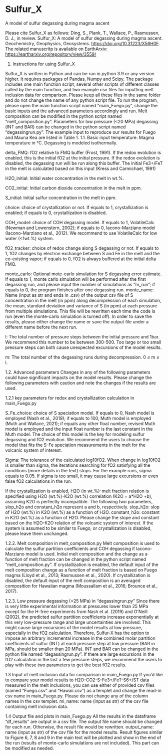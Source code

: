 # Sulfur_X
A model of sulfur degassing during magma ascent

Please cite Sulfur_X as follows:
Ding, S., Plank, T., Wallace, P., Rasmussen, D. J., in review. Sulfur_X: A model of sulfur degassing during magma ascent. Geochemistry, Geophysics, Geosystems. 
https://doi.org/10.31223/X56H0F. The related manuscritp is available on EarthArxiv: https://eartharxiv.org/repository/view/3559/

1.	Instructions for using Sulfur_X

Sulfur_X is written in Python and can be run in python 3.9 or any version higher. It requires packages of Pandas, Numpy and Scipy. The package includes one main function script, several other scripts of different classes called by the main function, and two example csv files for inputting melt inclusion data for comparison. Please keep all these files in the same folder and do not change the name of any python script file. To run the program, please open the main function script named “main_Fuego.py”, change the basic inputs and the advanced parameters accordingly and run. Melt composition can be modified in the python script named “melt_composition.py”. Parameters for low pressure (<20 MPa) degassing (INT and BAR) can be changed in the python script named “degassingrun.py”. The example input to reproduce our results for Fuego and Mauna Kea are listed in Table 1. 
1.1.	Basic input
temperature: Magma temperature in °C. Degassing is modeled isothermally. 

delta_FMQ: fO2 relative to FMQ buffer (Frost, 1991). If the redox evolution is enabled, this is the initial fO2 at the initial pressure. If the redox evolution is disabled, the degassing run will be run along this buffer. The initial Fe3+/FeT in the melt is calculated based on this input (Kress and Carmichael, 1991)

H2O_initial: Initial water concentration in the melt in wt.%.

CO2_initial: Initial carbon dioxide concentration in the melt in ppm.

S_initial: Initial sulfur concentration in the melt in ppm.

choice: choice of crystallization or not. If equals to 1, crystallization is enabled; if equals to 0, crystallization is disabled. 

COH_model: choice of COH degassing model. If equals to 1, VolatileCalc (Newman and Lowenstern, 2002); if equals to 0, Iacono-Marziano model (Iacono-Marziano et al., 2012). We recommend to use VolatileCalc for low water (<1wt.%) system.

fO2_tracker: choice of redox change along S degassing or not. If equals to 1, fO2 changes by electron exchange between S and Fe in the melt and the co-existing vapor; if equals to 0, fO2 is always buffered at the initial delta FMQ.

monte_carlo: Optional mote-carlo simulation for S degassing error estimate. If equals to 1, monte carlo simulation will be performed after the first degassing run, and please input the number of simulations as “m_run”; if equals to 0, the program finishes after one degassing run. monte_name: Name (input as str and ends in .csv) of the output csv file of S concentration in the melt (in ppm) along decompression of each simulation, the mean, standard deviation and variance of S (in ppm) at each pressure from multiple simulations. This file will be rewritten each time the code is run (even the monte-carlo simulation is turned off). In order to save the results, please either change the name or save the output file under a different name before the next run. 

l: The total number of pressure steps between the initial pressure and 1bar. We recommend this number to be between 300-500. Too large or too small pressure steps can both cause unexpected excursions of the model results.

m: The total number of the degassing runs during decompression. 0 ≤ m ≤ l.

1.2.	 Advanced parameters
Changes in any of the following parameters could have significant impacts on the model results. Please change the following parameters with caution and note the changes if the results are used.

1.2.1 key parameters for redox and crystallization calculation in main_Fuego.py

S_Fe_choice: choice of S speciation model. If equals to 0, Nash model is employed (Nash et al., 2019); if equals to 100, Muth model is employed (Muth and Wallace, 2021); if equals any other float number, revised Muth model is employed and the input float number is the last constant in the Muth model. The choice of this model is the key for modeling sulfur degassing and fO2 evolution. We recommend the users to choose the model that fits the S-Fe speciation measurements in the melt for the volcanic system of interest.

Sigma: The tolerance of the calculated log10fO2. When change in log10fO2 is smaller than sigma, the iterations searching for fO2 satisfying all the conditions (more details in the text) stops. For the example runs, sigma equals to 0.05. If sigma is too small, it may cause large excursions or even false fO2 calculations in the run.

If the crystallization is enabled, H2O (in wt.%)-melt fraction relation is specified using H2O (wt.%)-K2O (wt.%) correlation (K2O = a*H2O +b), assuming K2O is perfectly incompatible. The following two parameters, slop_h2o and constant_h2o represent a and b, respectively. 
slop_h2o: slop of H2O (wt.%) in K2O (wt.%) as a function of H2O.
constant_h2o: constant in K2O (wt.%) as a function of H2O. 
Please change the slope and constant based on the H2O-K2O relation of the volcanic system of interest. If the system is assumed to be similar to Fuego, or crystallization is disabled, please leave them unchanged. 

1.2.2. Melt composition in melt_composition.py
Melt composition is used to calculate the sulfur partition coefficients and COH degassing if Iacono-Marziano model is used. Initial melt composition and the change as a function of melt fraction can be changed in the python script named “melt_composition.py”. If crystallization is enabled, the default input of the melt composition change as a function of melt fraction is based on Fuego magma (Lloyd et al., 2013; Rasmussen et al., 2020). If crystallization is disabled, the default input of the melt composition is an averaged composition for Hawaiian magma (Moussallam et al., 2016; Brounce et al., 2017). 

1.2.3. Low pressure degassing (<25 MPa) in “degassingrun.py”
Since there is very little experimental information at pressures lower than 25 MPa except for the H-free experiments from Nash et al. (2019) and O’Neill (2002), the predicted sulfur partition coefficients increase exponentially at this very low-pressure range and large uncertainties are involved. This might cause large excursions of the model results at low pressure, especially in the fO2 calculation. Therefore, Sulfur-X has the option to impose an arbitrary incremental increase in the combined molar partition coefficients of sulfur (INT) at each pressure step at low pressure (BAR in MPa, should be smaller than 20 MPa). INT and BAR can be changed in the python file named “degassingrun.py”. If there are large excursions in the fO2 calculation in the last a few pressure steps, we recommend the users to play with these two parameters to get the best fO2 results.

1.3 Input of melt inclusion data for comparison in main_Fuego.py
If you’d like to compare your model results to H2O-CO2-S-Fe3+/FeT-S6+/ST data measured in the melt inclusions, you can use either of provided csv files (named “Fuego.csv” and “Hawaii.csv”) as a templet and change the read-in csv name in main_Fuego.py. Please do not change any of the column names in the csv templet. 
mi_name: name (input as str) of the csv file containing melt inclusion data. 

1.4 Output file and plots in main_Fuego.py
All the results in the dataframe “df_results” are output in a csv file. The output file name should be changed for each run. Otherwise, the result file would be rewritten.
output_name: name (input as str) of the csv file for the model results. 
Result figures similar to Figure 6, 7, 8 and 9 in the main text will be plotted and show in the end of the run (results of monte-carlo simulations are not included). This part can be modified as needed. 
